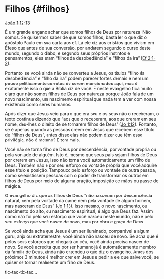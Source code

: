 # Filhos {#filhos}

[João 1:12-13](http://bibliaonline.com.br/acf/jo/1/12-13)

É um grande engano achar que somos filhos de Deus por natureza. Não somos. Se quisermos saber de que somos filhos, basta ler o que diz o apóstolo Paulo em sua carta aos ef. Lá ele diz aos cristãos que viviam em Éfeso que antes de sua conversão, por andarem segundo o curso deste mundo, segundo o diabo, e segundo seus próprios instintos e pensamentos, eles eram “filhos da desobediência” e “filhos da ira” ([Ef 2:1-2](http://bibliaonline.com.br/acf/ef/2/1-2)).

Portanto, se você ainda não se converteu a Jesus, os títulos “filho da desobediência” e “filho da ira” podem parecer fortes demais e nem um pouco politicamente corretos de serem mencionados aqui, mas é exatamente isso o que a Bíblia diz de você. E neste evangelho fica muito claro que não somos filhos de Deus por natureza porque João fala de um novo nascimento, um nascimento espiritual que nada tem a ver com nossa existência como seres humanos.

Após dizer que Jesus veio para o que era seu e os seus não o receberam, o texto continua dizendo que “aos que o receberam, aos que creram em seu nome, deu-lhes o direito de se tornarem filhos de Deus” ([Jo 1:12](http://bibliaonline.com.br/acf/jo/1/12)). Portanto, se é apenas quando as pessoas creem em Jesus que recebem esse título de “filhos de Deus”, antes disso elas não podem dizer que têm esse privilégio, não é mesmo? E tem mais.

Você não se torna filho de Deus por descendência, por vontade própria ou pela vontade de alguém. Isto é, mesmo que seus pais sejam filhos de Deus por crerem em Jesus, isso não torna você automaticamente um filho de Deus. Também não é por seu esforço ou vontade própria que você adquire esse título e posição. Tampouco pelo esforço ou vontade de outra pessoa, como se existissem pessoas com o poder de transformar os outros em filhos de Deus por meio de alguma oração, imposição de mãos ou passe de mágica.

O evangelho diz que os filhos de Deus “não nasceram por descendência natural, nem pela vontade da carne nem pela vontade de algum homem, mas nasceram de Deus” ([Jo 1:13](http://bibliaonline.com.br/acf/jo/1/13)). Isso mesmo, o novo nascimento, ou nascimento do alto, ou nascimento espiritual, é algo que Deus faz. Assim como não foi pelo seu esforço que você nasceu neste mundo, não é pelo seu esforço que você nasce de novo, mas por obra e graça de Deus.

Se você ainda acha que Jesus é um ser iluminado, comparável a algum guru, anjo ou extraterrestre, você ainda não nasceu de novo. Se acha que é pelos seus esforços que chegará ao céu, você ainda precisa nascer de novo. Se você acredita que por ser humano já é automaticamente membro da família de Deus, ainda não entendeu o que diz o evangelho. Antes dos próximos 3 minutos é melhor crer em Jesus e pedir a ele que salve você, se quiser se tornar realmente um filho de Deus.

tic-tac-tic-tac...